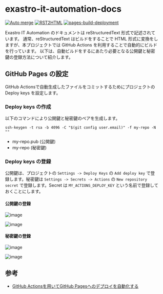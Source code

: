 # exastro-it-automation-docs
[![Auto merge](../../actions/workflows/automerge.yaml/badge.svg)](../../actions/workflows/automerge.yaml) 
[![RST2HTML](../../actions/workflows/main.yaml/badge.svg)](../../actions/workflows/main.yaml) 
[![pages-build-deployment](../../actions/workflows/pages/pages-build-deployment/badge.svg)](actions/workflows/pages/pages-build-deployment) 

Exastro IT Automation のドキュメントは reStructuredText 形式で記述されています。
通常、reStructuredText はビルドをすることで HTML 形式に変換をしますが、本プロジェクトでは GitHub Actions を利用することで自動的にビルドを行っています。
以下は、自動ビルドをするにあたり必要となる公開鍵と秘密鍵の登録方法について紹介します。

## GitHub Pages の設定

GitHub Actionsで自動生成したファイルをコミットするためにプロジェクトの Deploy keys を設定します。

### Deploy keys の作成

以下のコマンドにより公開鍵と秘密鍵のペアを生成します。

```
ssh-keygen -t rsa -b 4096 -C "$(git config user.email)" -f my-repo -N ""
```

- my-repo.pub (公開鍵)
- my-repo (秘密鍵)

### Deploy keys の登録
公開鍵は、プロジェクトの `Settings -> Deploy Keys` の `Add deploy key` で登録します。秘密鍵は `Settings -> Secrets -> Actions` の `New repository secret` で登録します。Secret は `MY_ACTIONS_DEPLOY_KEY` という名前で登録しておくことにします。

#### 公開鍵の登録
![image](https://user-images.githubusercontent.com/83527822/207450456-abc28de9-fc5e-4c16-afe7-ee6d12c20211.png)

![image](https://user-images.githubusercontent.com/83527822/207450638-c5e90050-acc5-485f-8011-733b3cceff59.png)

#### 秘密鍵の登録
![image](https://user-images.githubusercontent.com/83527822/207450910-d48a2843-2c92-4e20-a0f7-db3290a98d93.png)

![image](https://user-images.githubusercontent.com/83527822/207450979-5ed43396-7882-4571-8dc0-cc0b996fbded.png)


## 参考

- [GitHub Actionsを用いてGitHub Pagesへのデプロイを自動化する](https://sphinx-users.jp/cookbook/githubaction/index.html)
